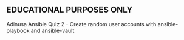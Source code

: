 ## EDUCATIONAL PURPOSES ONLY

Adinusa Ansible Quiz 2 - Create random user accounts with ansible-playbook and ansible-vault
